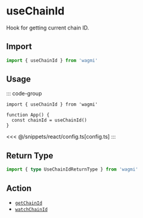 # useChainId

Hook for getting current chain ID.

## Import

```ts
import { useChainId } from 'wagmi'
```

## Usage

::: code-group
```tsx [index.tsx]
import { useChainId } from 'wagmi'

function App() {
  const chainId = useChainId()
}
```
<<< @/snippets/react/config.ts[config.ts]
:::

## Return Type

```ts
import { type UseChainIdReturnType } from 'wagmi'
```

## Action

- [`getChainId`](/core/actions/getChainId)
- [`watchChainId`](/core/actions/getChainId#watchchainid)